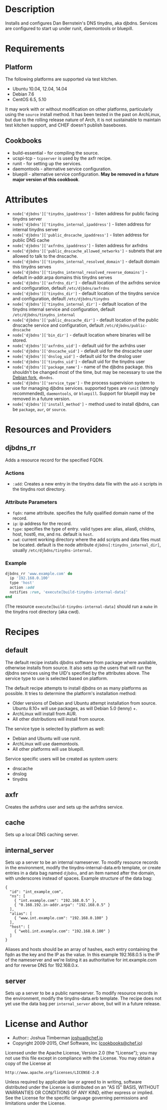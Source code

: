 # Description

Installs and configures Dan Bernstein's DNS tinydns, aka djbdns. Services are configured to start up under runit, daemontools or bluepill.

# Requirements

## Platform

The following platforms are supported via test kitchen.

* Ubuntu 10.04, 12.04, 14.04
* Debian 7.6
* CentOS 6.5, 5.10

It may work with or without modification on other platforms,
particularly using the `source` install method. It has been tested in
the past on ArchLinux, but due to the rolling release nature of Arch,
it is not sustainable to maintain test kitchen support, and CHEF
doesn't publish baseboxes.

## Cookbooks

* build-essential - for compiling the source.
* ucspi-tcp - `tcpserver` is used by the axfr recipe.
* runit - for setting up the services.
* daemontools - alternative service configuration.
* bluepill - alternative service configuration. **May be removed in a future major version of this cookbook**.

# Attributes

* `node['djbdns']['tinydns_ipaddress']` - listen address for public facing tinydns server
* `node['djbdns']['tinydns_internal_ipaddress']` - listen address for internal tinydns server
* `node['djbdns']['public_dnscache_ipaddress']` - listen address for public DNS cache
* `node['djbdns']['axfrdns_ipaddress']` - listen address for axfrdns
* `node['djbdns']['public_dnscache_allowed_networks']` - subnets that are allowed to talk to the dnscache.
* `node['djbdns']['tinydns_internal_resolved_domain']` - default domain this tinydns serves
* `node['djbdns']['tinydns_internal_resolved_reverse_domains']` - default in-addr.arpa domains this tinydns serves
* `node['djbdns']['axfrdns_dir']` - default location of the axfrdns service and configuration, default `/etc/djbdns/axfrdns`
* `node['djbdns']['tinydns_dir']` - default location of the tinydns service and configuration, default `/etc/djbdns/tinydns`
* `node['djbdns']['tinydns_internal_dir']` - default location of the tinydns internal service and configuration, default `/etc/djbdns/tinydns_internal`
* `node['djbdns']['public_dnscache_dir']` - default location of the public dnscache service and configuration, default `/etc/djbdns/public-dnscache`
* `node['djbdns']['bin_dir']` - default location where binaries will be stored.
* `node['djbdns']['axfrdns_uid']` - default uid for the axfrdns user
* `node['djbdns']['dnscache_uid']` - default uid for the dnscache user
* `node['djbdns']['dnslog_uid']` - default uid for the dnslog user
* `node['djbdns']['tinydns_uid']` - default uid for the tinydns user
* `node['djbdns']['package_name']` - name of the djbdns package. this shouldn't be changed most of the time, but may be necessary to use the [Debian fork](http://en.wikipedia.org/wiki/Dbndns), `dbndns`.
* `node['djbdns']['service_type']` - the process supervision system to use for managing djbdns services. supported types are `runit` (strongly recommended), `daemontools`, or `bluepill`. Support for bluepill may be removed in a future version.
* `node['djbdns']['install_method']` - method used to install djbdns, can be `package`, `aur`, or `source`.

# Resources and Providers

## djbdns_rr

Adds a resource record for the specified FQDN.

### Actions

- `:add`: Creates a new entry in the tinydns data file with the `add-X` scripts in the tinydns root directory.

### Attribute Parameters

- `fqdn`: name attribute. specifies the fully qualified domain name of the record.
- `ip`: ip address for the record.
- `type`: specifies the type of entry. valid types are: alias, alias6, childns, host, host6, mx, and ns. default is `host`.
- `cwd`: current working directory where the add scripts and data files must be located. default is the node attribute `djbdns[:tinydns_internal_dir]`, usually `/etc/djbdns/tinydns-internal`.

### Example

```ruby
djbdns_rr 'www.example.com' do
  ip '192.168.0.100'
  type 'host'
  action :add
  notifies :run, 'execute[build-tinydns-internal-data]'
end
```

(The resource `execute[build-tinydns-internal-data]` should run a `make` in the tinydns root directory (aka cwd).

# Recipes

## default

The default recipe installs djbdns software from package where available, otherwise installs from source. It also sets up the users that will run the djbdns services using the UID's specified by the attributes above. The service type to use is selected based on platform.

The default recipe attempts to install djbdns on as many platforms as possible. It tries to determine the platform's installation method:

* Older versions of Debian and Ubuntu attempt installation from source. Ubuntu 8.10+ will use packages, as will Debian 5.0 (lenny) +.
* ArchLinux will install from AUR.
* All other distributions will install from source.

The service type is selected by platform as well:

* Debian and Ubuntu will use runit.
* ArchLinux will use daemontools.
* All other platforms will use bluepill.

Service specific users will be created as system users:

* dnscache
* dnslog
* tinydns

## axfr

Creates the axfrdns user and sets up the axfrdns service.

## cache

Sets up a local DNS caching server.

## internal_server

Sets up a server to be an internal nameserver. To modify resource records in the environment, modify the tinydns-internal-data.erb template, or create entries in a data bag named `djbdns`, and an item named after the domain, with underscores instead of spaces. Example structure of the data bag:

    {
      "id": "int_example_com",
      "ns": [
        { "int.example.com": "192.168.0.5" },
        { "0.168.192.in-addr.arpa": "192.168.0.5" }
      ],
      "alias": [
        { "www.int.example.com": "192.168.0.100" }
      ],
      "host": [
        { "web1.int.example.com": "192.168.0.100" }
      ]
    }

Aliases and hosts should be an array of hashes, each entry containing the fqdn as the key and the IP as the value.  In this example 192.168.0.5 is the IP of the nameserver and we're listing it as authoritative for int.example.com and for reverse DNS for 192.168.0.x.

## server

Sets up a server to be a public nameserver. To modify resource records in the environment, modify the tinydns-data.erb template. The recipe does not yet use the data bag per `internal_server` above, but will in a future release.

# License and Author

- Author:: Joshua Timberman <joshua@chef.io>
- Copyright 2009-2015, Chef Software, Inc (<cookbooks@chef.io>)

Licensed under the Apache License, Version 2.0 (the "License");
you may not use this file except in compliance with the License.
You may obtain a copy of the License at

    http://www.apache.org/licenses/LICENSE-2.0

Unless required by applicable law or agreed to in writing, software
distributed under the License is distributed on an "AS IS" BASIS,
WITHOUT WARRANTIES OR CONDITIONS OF ANY KIND, either express or implied.
See the License for the specific language governing permissions and
limitations under the License.
